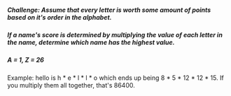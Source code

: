 ##### Challenge: Assume that every letter is worth some amount of points based on it's order in the alphabet.
##### If a name's score is determined by multiplying the value of each letter in the name, determine which name has the highest value.

##### A = 1, Z = 26

Example: hello is h * e * l * l * o which ends up being 8 * 5 * 12 * 12 * 15. If you multiply them all together, that's 86400.


